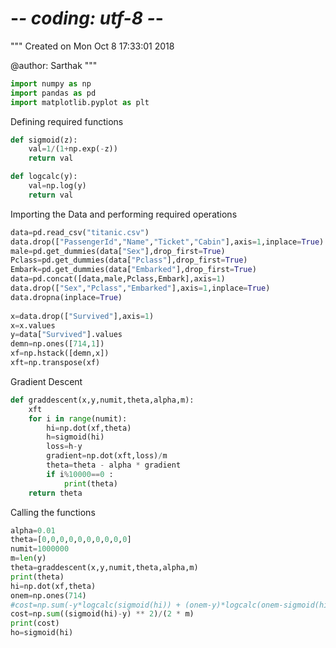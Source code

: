 # -*- coding: utf-8 -*-
"""
Created on Mon Oct  8 17:33:01 2018

@author: Sarthak
"""

```python
import numpy as np
import pandas as pd
import matplotlib.pyplot as plt

```
Defining required functions

```python
def sigmoid(z):
    val=1/(1+np.exp(-z))
    return val

def logcalc(y): 
    val=np.log(y)
    return val
```
Importing the Data and performing required operations

```python
data=pd.read_csv("titanic.csv")
data.drop(["PassengerId","Name","Ticket","Cabin"],axis=1,inplace=True)
male=pd.get_dummies(data["Sex"],drop_first=True)
Pclass=pd.get_dummies(data["Pclass"],drop_first=True)
Embark=pd.get_dummies(data["Embarked"],drop_first=True)
data=pd.concat([data,male,Pclass,Embark],axis=1)
data.drop(["Sex","Pclass","Embarked"],axis=1,inplace=True)
data.dropna(inplace=True)
    
x=data.drop(["Survived"],axis=1)
x=x.values
y=data["Survived"].values
demn=np.ones([714,1])
xf=np.hstack([demn,x])
xft=np.transpose(xf)
```    
Gradient Descent

```python
def graddescent(x,y,numit,theta,alpha,m):
    xft
    for i in range(numit):
        hi=np.dot(xf,theta)
        h=sigmoid(hi)
        loss=h-y
        gradient=np.dot(xft,loss)/m
        theta=theta - alpha * gradient
        if i%10000==0 :
            print(theta)
    return theta
```
Calling the functions

```python
alpha=0.01
theta=[0,0,0,0,0,0,0,0,0,0]
numit=1000000
m=len(y)
theta=graddescent(x,y,numit,theta,alpha,m)
print(theta)
hi=np.dot(xf,theta)
onem=np.ones(714)
#cost=np.sum(-y*logcalc(sigmoid(hi)) + (onem-y)*logcalc(onem-sigmoid(hi)
cost=np.sum((sigmoid(hi)-y) ** 2)/(2 * m)
print(cost)
ho=sigmoid(hi)

```
